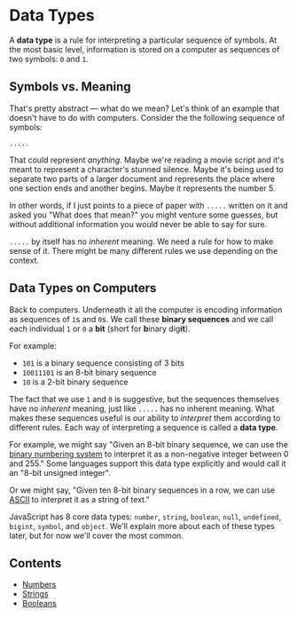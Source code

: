 # Data Types

A **data type** is a rule for interpreting a particular sequence of symbols. At the most basic level, information is stored on a computer as sequences of two symbols: `0` and `1`.


## Symbols vs. Meaning

That's pretty abstract — what do we mean? Let's think of an example that doesn't have to do with computers. Consider the the following sequence of symbols:

```text
.....
````

That could represent _anything_. Maybe we're reading a movie script and it's meant to represent a character's stunned silence. Maybe it's being used to separate two parts of a larger document and represents the place where one section ends and another begins. Maybe it represents the number 5.

In other words, if I just points to a piece of paper with `.....` written on it and asked you "What does that mean?" you might venture some guesses, but without additional information you would never be able to say for sure.

`.....` by itself has no _inherent_ meaning. We need a rule for how to make sense of it. There might be many different rules we use depending on the context.

## Data Types on Computers

Back to computers. Underneath it all the computer is encoding information as sequences of `1`s and `0`s. We call these **binary sequences** and we call each individual `1` or `0` a **bit** (short for **b**inary dig**it**).

For example:

- `101` is a binary sequence consisting of 3 bits
- `10011101` is an 8-bit binary sequence
- `10` is a 2-bit binary sequence

The fact that we use `1` and `0` is suggestive, but the sequences themselves have no *inherent* meaning, just like `.....` has no inherent meaning. What makes these sequences useful is our ability to *interpret* them according to different rules. Each way of interpreting a sequence is called a **data type**.

For example, we might say "Given an 8-bit binary sequence, we can use the [binary numbering system][wiki-binary-number] to interpret it as a non-negative integer between 0 and 255." Some languages support this data type explicitly and would call it an "8-bit unsigned integer".

Or we might say, "Given ten 8-bit binary sequences in a row, we can use [ASCII](http://www.asciitable.com/) to interpret it as a string of text."

JavaScript has 8 core data types: `number`, `string`, `boolean`, `null`, `undefined`, `bigint`, `symbol`, and `object`. We'll explain more about each of these types later, but for now we'll cover the most common.

## Contents

- [Numbers](./Numbers.md)
- [Strings](./Strings.md)
- [Booleans](./Booleans.md)

[wiki-binary-number]: https://en.wikipedia.org/wiki/Binary_number
